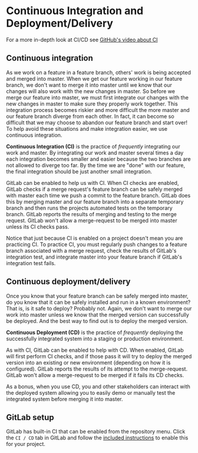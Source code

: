 # Continuous Integration and Deployment/Delivery

For a more in-depth look at CI/CD see [GitHub's video about CI](https://youtu.be/xSv_m3KhUO8)

## Continuous integration

As we work on a feature in a feature branch, others' work is being accepted
and merged into master. When we get our feature working in our feature branch,
we don't want to merge it into master until we know that our changes will
also work with the new changes in master. So before we merge our feature into
master, we must first integrate our changes with the new changes in master to
make sure they properly work together. This integration process becomes riskier
and more difficult the more master and our feature branch diverge from each
other. In fact, it can become so difficult that we may choose to abandon our
feature branch and start over! To help avoid these situations and make
integration easier, we use continuous integration.

__Continuous Integration (CI)__ is the practice of _frequently_ integrating our
work and master. By integrating our work and master several times a day
each integration becomes smaller and easier because the two branches are not
allowed to diverge too far. By the time we are "done" with our feature,
the final integration should be just another small integration.

GitLab can be enabled to help us with CI. When CI checks are enabled,
GitLab checks if a merge request's feature branch can
be safely merged with master each time we push a commit to the feature branch.
GitLab does this by merging master and our feature branch into a separate
temporary branch and then runs the projects automated tests on
the temporary branch. GitLab reports the results of merging and testing to
the merge request. GitLab won't allow a merge-request to be merged into master
unless its CI checks pass.

Notice that just because CI is enabled on a project doesn't mean you are
practicing CI. To practice CI, you must regularly push changes to a feature
branch associated with a merge request, check the results of GitLab's
integration test, and integrate master into your feature branch if GitLab's
integration test fails.

## Continuous deployment/delivery

Once you know that your feature branch can be safely merged into master,
do you know that it can be safely installed and run in a known environment?
That is, is it safe to deploy? Probably not. Again, we don't want to merge
our work into master unless we know that the merged version can successfully
be deployed. And the best way to find out is to deploy the merged version.

__Continuous Deployment (CD)__ is the practice of _frequently_ deploying the
successfully integrated system into a staging or production environment.

As with CI, GitLab can be enabled to help with CD. When enabled, GitLab will
first perform CI checks, and if those pass it will try to deploy the merged
version into an existing or new environment (depending on how it is configured).
GitLab reports the results of its attempt to the merge-request. GitLab won't
allow a merge-request to be merged if it fails its CD checks.

As a bonus, when you use CD, you and other stakeholders can
interact with the deployed system allowing you to easily demo or manually
test the integrated system before merging it into master.

## GitLab setup

GitLab has built-in CI that can be enabled from the repository menu.
Click the `CI / CD` tab in GitLab and follow the [included instructions](https://gitlab.com/help/ci/quick_start/README) to enable this for your project.
